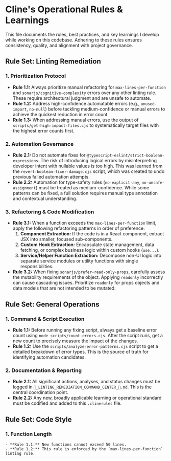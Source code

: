 # Cline's Operational Rules & Learnings

This file documents the rules, best practices, and key learnings I develop while working on this codebase. Adhering to these rules ensures consistency, quality, and alignment with project governance.

## **Rule Set: Linting Remediation**

### **1. Prioritization Protocol**
   - **Rule 1.1:** Always prioritize manual refactoring for `max-lines-per-function` and `sonarjs/cognitive-complexity` errors over any other linting rule. These require architectural judgment and are unsafe to automate.
   - **Rule 1.2:** Address high-confidence automatable errors (e.g., `unused-import`, `no-null`) before tackling medium-confidence or manual errors to achieve the quickest reduction in error count.
   - **Rule 1.3:** When addressing manual errors, use the output of `scripts/get-high-impact-files.cjs` to systematically target files with the highest error counts first.

### **2. Automation Governance**
   - **Rule 2.1:** Do not automate fixes for `@typescript-eslint/strict-boolean-expressions`. The risk of introducing logical errors by misinterpreting developer intent with nullable values is too high. This was learned from the `revert-boolean-fixer-damage.cjs` script, which was created to undo previous failed automation attempts.
   - **Rule 2.2:** Automation for type-safety rules (`no-explicit-any`, `no-unsafe-assignment`) must be treated as medium-confidence. While some patterns can be fixed, a full solution requires manual type annotation and contextual understanding.

### **3. Refactoring & Code Modification**
   - **Rule 3.1:** When a function exceeds the `max-lines-per-function` limit, apply the following refactoring patterns in order of preference:
      1.  **Component Extraction:** If the code is in a React component, extract JSX into smaller, focused sub-components.
      2.  **Custom Hook Extraction:** Encapsulate state management, data fetching, or complex business logic within custom hooks (`use...`).
      3.  **Service/Helper Function Extraction:** Decompose non-UI logic into separate service modules or utility functions with single responsibilities.
   - **Rule 3.2:** When fixing `sonarjs/prefer-read-only-props`, carefully assess the mutability requirements of the object. Applying `readonly` incorrectly can cause cascading issues. Prioritize `readonly` for props objects and data models that are not intended to be mutated.

## **Rule Set: General Operations**

### **1. Command & Script Execution**
   - **Rule 1.1:** Before running any fixing script, always get a baseline error count using `node scripts/count-errors.cjs`. After the script runs, get a new count to precisely measure the impact of the changes.
   - **Rule 1.2:** Use the `scripts/analyze-error-patterns.cjs` script to get a detailed breakdown of error types. This is the source of truth for identifying automation candidates.

### **2. Documentation & Reporting**
   - **Rule 2.1:** All significant actions, analyses, and status changes must be logged in `🚨_LINTING_REMEDIATION_COMMAND_CENTER_🚨.md`. This is the central coordination point.
   - **Rule 2.2:** Any new, broadly applicable learning or operational standard must be codified and added to this `.clinerules` file.

## **Rule Set: Code Style**

### **1. Function Length**
    - **Rule 1.1:** New functions cannot exceed 50 lines.
    - **Rule 1.2:** This rule is enforced by the `max-lines-per-function` linting rule.
